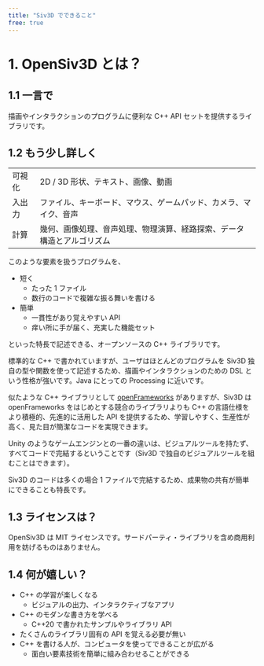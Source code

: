 ```yaml
---
title: "Siv3D でできること"
free: true
---
```


# 1. OpenSiv3D とは？

## 1.1 一言で
描画やインタラクションのプログラムに便利な C++ API セットを提供するライブラリです。


## 1.2 もう少し詳しく

|  |  |
|--|--|
|可視化 | 2D / 3D 形状、テキスト、画像、動画 |
|入出力 | ファイル、キーボード、マウス、ゲームパッド、カメラ、マイク、音声|
|計算 | 幾何、画像処理、音声処理、物理演算、経路探索、データ構造とアルゴリズム|

このような要素を扱うプログラムを、

- 短く
  - たった 1 ファイル
  - 数行のコードで複雑な振る舞いを書ける
- 簡単
  - 一貫性があり覚えやすい API
  - 痒い所に手が届く、充実した機能セット

といった特長で記述できる、オープンソースの C++ ライブラリです。

標準的な C++ で書かれていますが、ユーザはほとんどのプログラムを Siv3D 独自の型や関数を使って記述するため、描画やインタラクションのための DSL という性格が強いです。Java にとっての Processing に近いです。

似たような C++ ライブラリとして [openFrameworks](https://openframeworks.cc/ja/) がありますが、Siv3D は openFrameworks をはじめとする競合のライブラリよりも C++ の言語仕様をより積極的、先進的に活用した API を提供するため、学習しやすく、生産性が高く、見た目が簡潔なコードを実現できます。

Unity のようなゲームエンジンとの一番の違いは、ビジュアルツールを持たず、すべてコードで完結するということです（Siv3D で独自のビジュアルツールを組むことはできます）。

Siv3D のコードは多くの場合 1 ファイルで完結するため、成果物の共有が簡単にできることも特長です。


## 1.3 ライセンスは？
OpenSiv3D は MIT ライセンスです。サードパーティ・ライブラリを含め商用利用を妨げるものはありません。


## 1.4 何が嬉しい？

- C++ の学習が楽しくなる
  - ビジュアルの出力、インタラクティブなアプリ
- C++ のモダンな書き方を学べる
  - C++20 で書かれたサンプルやライブラリ API
- たくさんのライブラリ固有の API を覚える必要が無い
- C++ を書ける人が、コンピュータを使ってできることが広がる
  - 面白い要素技術を簡単に組み合わせることができる
